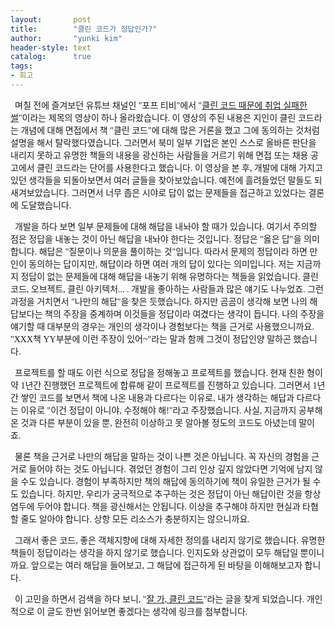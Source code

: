 ```yaml
---
layout:       post
title:        "클린 코드가 정답인가?"
author:       "yunki kim"
header-style: text
catalog:      true
tags:
- 회고
---
```


<div class="tt_article_useless_p_margin contents_style"><p data-ke-size="size16"><span style="font-family: 'Noto Serif KR';">&nbsp; 며칠 전에 즐겨보던 유튜브 채널인 "포프 티비"에서 "<a href="https://www.youtube.com/watch?v=HoP8qWpucWA" target="_blank" rel="noopener">클린 코드 때문에 취업 실패한 썰</a>"이라는 제목의 영상이 하나 올라왔습니다. 이 영상의 주된 내용은 지인이 클린 코드라는 개념에 대해 면접에서 책 "클린 코드"에 대해 많은 거론을 했고 그에 동의하는 것처럼 설명을 해서 탈락했다였습니다. 그러면서 북미 일부 기업은 본인 스스로 올바른 판단을 내리지 못하고 유명한 책들의 내용을 광신하는 사람들을 거르기 위해 면접 또는 채용 공고에서 클린 코드라는 단어를 사용한다고 했습니다. 이 영상을 본 후, 개발에 대해 가지고 있던 생각들을 되돌아보면서 여러 글들을 찾아보았습니다. 예전에 흘려들었던 말들도 되새겨보았습니다. 그러면서 너무 좁은 시야로 답이 없는 문제들을 접근하고 있었다는 결론에 도달했습니다.</span></p>
<p data-ke-size="size16"><span style="font-family: 'Noto Serif KR';">&nbsp; 개발을 하다 보면 일부 문제들에 대해 해답을 내놔야 할 때가 있습니다. 여기서 주의할 점은 정답을 내놓는 것이 아닌 해답을 내놔야 한다는 것입니다. 정답은 "옳은 답"을 의미합니다. 해답은 "질문이나 의문을 풀이하는 것"입니다. 따라서 문제의 정답이라 하면 만인이 동의하는 답이지만, 해답이라 하면 여러 개의 답이 있다는 의미입니다. 저는 지금까지 정답이 없는 문제들에 대해 해답을 내놓기 위해 유명하다는 책들을 읽었습니다. 클린 코드, 오브젝트, 클린 아키텍처... . 개발을 좋아하는 사람들과 많은 얘기도 나누었죠. 그런 과정을 거치면서 "나만의 해답"을 찾은 듯했습니다. 하지만 곰곰이 생각해 보면 나의 해답보다는 책의 주장을 중계하며 이것들을 정답이라 여겼다는 생각이 듭니다. 나의 주장을 얘기할 때 대부분의 경우는 개인의 생각이나 경험보다는 책을 근거로 사용했으니까요. "XXX책 YY부분에 이런 주장이 있어~"라는 말과 함께 그것이 정답인양 말하곤 했습니다.</span></p>
<p data-ke-size="size16"><span style="font-family: 'Noto Serif KR';">&nbsp; 프로젝트를 할 때도 이런 식으로 정답을 정해놓고 프로젝트를 했습니다. 현재 친한 형이 약 1년간 진행했던 프로젝트에 합류해 같이 프로젝트를 진행하고 있습니다. 그러면서 1년간 쌓인 코드를 보면서 책에 나온 내용과 다르다는 이유로, 내가 생각하는 해답과 다르다는 이유로 "이건 정답이 아니야, 수정해야 해!"라고 주장했습니다. 사실, 지금까지 공부해 온 것과 다른 부분이 있을 뿐, 완전히 이상하고 못 알아볼 정도의 코드도 아녔는데 말이죠.&nbsp;</span></p>
<p data-ke-size="size16"><span style="font-family: 'Noto Serif KR';">&nbsp; 물론 책을 근거로 나만의 해답을 말하는 것이 나쁜 것은 아닙니다. 꼭 자신의 경험을 근거로 들어야 하는 것도 아닙니다. 겪었던 경험이 그리 인상 깊지 않았다면 기억에 남지 않을 수도 있습니다. 경험이 부족하지만 책의 해답에 동의하기에 책이 유일한 근거가 될 수도 있습니다. 하지만, 우리가 궁극적으로 추구하는 것은 정답이 아닌 해답이란 것을 항상 염두에 두어야 합니다. 책을 광신해서는 안됩니다. 이상을 추구해야 하지만 현실과 타협할 줄도 알아야 합니다. 상항 모든 리소스가 충분하지는 않으니까요.&nbsp;</span></p>
<p data-ke-size="size16"><span style="font-family: 'Noto Serif KR';">&nbsp; 그래서 좋은 코드, 좋은 객체지향에 대해 자세한 정의를 내리지 않기로 했습니다. 유명한 책들이 정답이라는 생각을 하지 않기로 했습니다. 인지도와 상관없이 모두 해답일 뿐이니까요. 앞으로는 여러 해답을 들어보고, 그 해답에 접근하게 된 바탕을 이해해보고자 합니다.</span></p>
<p data-ke-size="size16"><span style="font-family: 'Noto Serif KR';">&nbsp; 이 고민을 하면서 검색을 하다 보니, "<a href="https://overreacted.io/ko/goodbye-clean-code/" target="_blank" rel="noopener">잘 가, 클린 코드</a>"라는 글을 찾게 되었습니다. 개인적으로 이 글도 한번 읽어보면 좋겠다는 생각에 링크를 첨부합니다.</span></p></div>